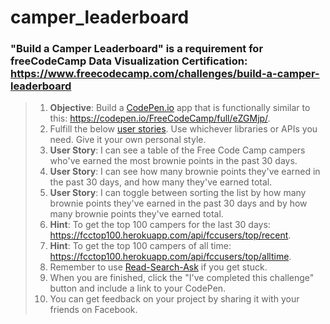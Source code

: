 # camper_leaderboard
### "Build a Camper Leaderboard" is a requirement for freeCodeCamp Data Visualization Certification: https://www.freecodecamp.com/challenges/build-a-camper-leaderboard
>1. **Objective**: Build a [CodePen.io]('https://www.codepen.io')  app that is functionally similar to this: https://codepen.io/FreeCodeCamp/full/eZGMjp/.
>2. Fulfill the below [user stories]('https://en.wikipedia.org/wiki/User_story'). Use whichever libraries or APIs you need. Give it your own personal style.
>3. **User Story**: I can see a table of the Free Code Camp campers who've earned the most brownie points in the past 30 days.
>4. **User Story**: I can see how many brownie points they've earned in the past 30 days, and how many they've earned total.
>5. **User Story**: I can toggle between sorting the list by how many brownie points they've earned in the past 30 days and by how many brownie points they've earned total.
>6. **Hint**: To get the top 100 campers for the last 30 days: https://fcctop100.herokuapp.com/api/fccusers/top/recent.
>7. **Hint**: To get the top 100 campers of all time: https://fcctop100.herokuapp.com/api/fccusers/top/alltime.
>8. Remember to use [Read-Search-Ask]('https://github.com/FreeCodeCamp/freecodecamp/wiki/FreeCodeCamp-Get-Help') if you get stuck.
>9. When you are finished, click the "I've completed this challenge" button and include a link to your CodePen.
>10. You can get feedback on your project by sharing it with your friends on Facebook.

